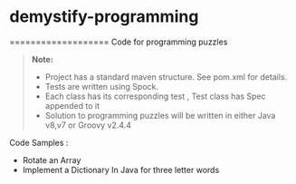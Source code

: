 # demystify-programming
===================
Code for programming puzzles

> **Note:**
> - Project has a standard maven structure. See pom.xml for details.
> - Tests are written using Spock.
> - Each class has its corresponding test , Test class has Spec appended to it
> - Solution to programming puzzles will be written in either Java v8,v7 or Groovy v2.4.4

Code Samples :
 - Rotate an Array
 - Implement a Dictionary In Java for three letter words